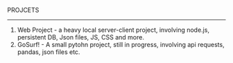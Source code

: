 PROJCETS
_____________

1. Web Project - a heavy local server-client project, involving node.js, persistent DB, Json files, JS, CSS and more.
2. GoSurf! -  A small pytohn project, still in progress, involving api requests, pandas, json files etc.
